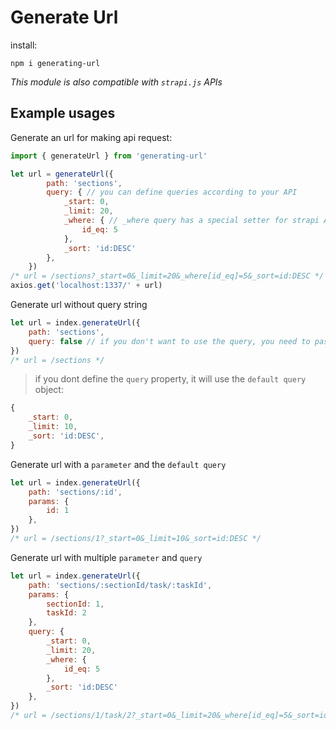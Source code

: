 # Generate Url

install:

`npm i generating-url`

*This module is also compatible with `strapi.js` APIs*

## Example usages

Generate an url for making api request:

```javascript
import { generateUrl } from 'generating-url'

let url = generateUrl({
        path: 'sections',
        query: { // you can define queries according to your API
            _start: 0,
            _limit: 20,
            _where: { // _where query has a special setter for strapi APIs
                id_eq: 5
            },
            _sort: 'id:DESC'
        },
    })
/* url = /sections?_start=0&_limit=20&_where[id_eq]=5&_sort=id:DESC */
axios.get('localhost:1337/' + url)
```

Generate url without query string

```javascript
let url = index.generateUrl({
    path: 'sections',
    query: false // if you don't want to use the query, you need to pass 'false' here
})
/* url = /sections */
```

>if you dont define the `query` property, it will use the `default query` object:

```javascript
{
    _start: 0,
    _limit: 10,
    _sort: 'id:DESC',
}
```

Generate url with a `parameter` and the `default query`

```javascript
let url = index.generateUrl({
    path: 'sections/:id',
    params: {
        id: 1
    },
})
/* url = /sections/1?_start=0&_limit=10&_sort=id:DESC */
```

Generate url with multiple `parameter` and `query`

```javascript
let url = index.generateUrl({
    path: 'sections/:sectionId/task/:taskId',
    params: {
        sectionId: 1,
        taskId: 2
    },
    query: {
        _start: 0,
        _limit: 20,
        _where: {
            id_eq: 5
        },
        _sort: 'id:DESC'
    },
})
/* url = /sections/1/task/2?_start=0&_limit=20&_where[id_eq]=5&_sort=id:DESC */
```
